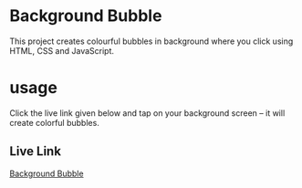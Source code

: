 # Background Bubble

This project creates colourful bubbles in background where you click using  HTML, CSS and JavaScript.

# usage
 Click the live link given below and tap on your background screen – it will create colorful bubbles.

## Live Link
[Background Bubble](https://backgroundbubbleapp.vercel.app/)
